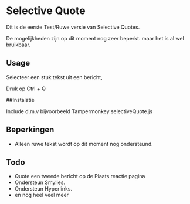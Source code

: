 # Selective Quote

Dit is de eerste Test/Ruwe versie van Selective Quotes.

De mogelijkheden zijn op dit moment nog zeer beperkt. maar het is al wel bruikbaar.

## Usage 
Selecteer een stuk tekst uit een bericht,

Druk op Ctrl + Q


##Instalatie

Include d.m.v bijvoorbeeld Tampermonkey selectiveQuote.js



## Beperkingen

- Alleen ruwe tekst wordt op dit moment nog ondersteund.
 

## Todo
- Quote een tweede bericht op de Plaats reactie pagina
- Ondersteun Smylies.
- Ondersteun Hyperlinks.
- en nog heel veel meer 
 